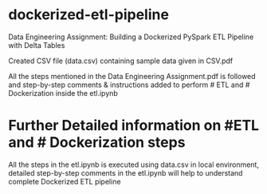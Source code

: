 # dockerized-etl-pipeline
Data Engineering Assignment: Building a Dockerized PySpark ETL Pipeline with Delta Tables

Created CSV file (data.csv) containing sample data given in CSV.pdf

All the steps mentioned in the Data Engineering Assignment.pdf is followed and step-by-step comments & instructions added to perform # ETL and # Dockerization inside the etl.ipynb 

# Further Detailed information on #ETL and # Dockerization steps 

All the steps in the etl.ipynb is executed using data.csv in local environment, detailed step-by-step comments in the etl.ipynb will help to understand complete Dockerized ETL pipeline 


